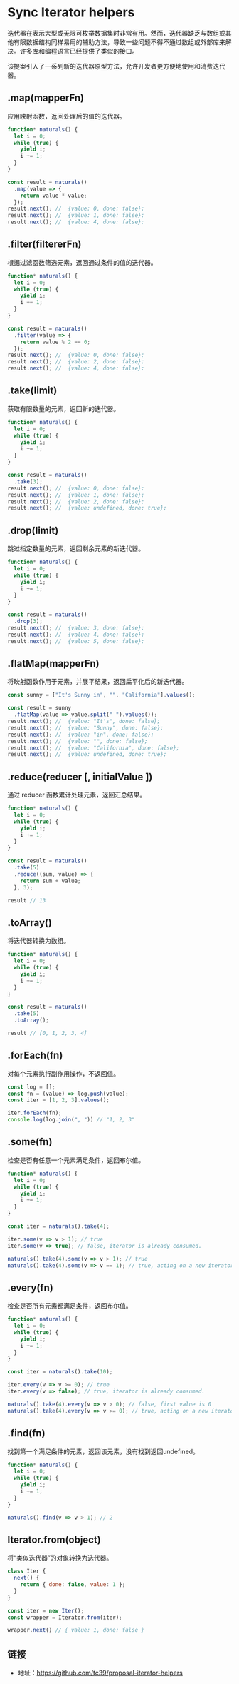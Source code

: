 # Sync Iterator helpers

迭代器在表示大型或无限可枚举数据集时非常有用。然而，迭代器缺乏与数组或其他有限数据结构同样易用的辅助方法，导致一些问题不得不通过数组或外部库来解决。许多库和编程语言已经提供了类似的接口。

该提案引入了一系列新的迭代器原型方法，允许开发者更方便地使用和消费迭代器。

## .map(mapperFn)

应用映射函数，返回处理后的值的迭代器。

```js
function* naturals() {
  let i = 0;
  while (true) {
    yield i;
    i += 1;
  }
}

const result = naturals()
  .map(value => {
    return value * value;
  });
result.next(); //  {value: 0, done: false};
result.next(); //  {value: 1, done: false};
result.next(); //  {value: 4, done: false};
```

## .filter(filtererFn)

根据过滤函数筛选元素，返回通过条件的值的迭代器。

```js
function* naturals() {
  let i = 0;
  while (true) {
    yield i;
    i += 1;
  }
}

const result = naturals()
  .filter(value => {
    return value % 2 == 0;
  });
result.next(); //  {value: 0, done: false};
result.next(); //  {value: 2, done: false};
result.next(); //  {value: 4, done: false};
```

## .take(limit)

获取有限数量的元素，返回新的迭代器。

```js
function* naturals() {
  let i = 0;
  while (true) {
    yield i;
    i += 1;
  }
}

const result = naturals()
  .take(3);
result.next(); //  {value: 0, done: false};
result.next(); //  {value: 1, done: false};
result.next(); //  {value: 2, done: false};
result.next(); //  {value: undefined, done: true};
```

## .drop(limit)

跳过指定数量的元素，返回剩余元素的新迭代器。

```js
function* naturals() {
  let i = 0;
  while (true) {
    yield i;
    i += 1;
  }
}

const result = naturals()
  .drop(3);
result.next(); //  {value: 3, done: false};
result.next(); //  {value: 4, done: false};
result.next(); //  {value: 5, done: false};
```

## .flatMap(mapperFn)

将映射函数作用于元素，并展平结果，返回扁平化后的新迭代器。

```js
const sunny = ["It's Sunny in", "", "California"].values();

const result = sunny
  .flatMap(value => value.split(" ").values());
result.next(); //  {value: "It's", done: false};
result.next(); //  {value: "Sunny", done: false};
result.next(); //  {value: "in", done: false};
result.next(); //  {value: "", done: false};
result.next(); //  {value: "California", done: false};
result.next(); //  {value: undefined, done: true};
```

## .reduce(reducer [, initialValue ])

通过 reducer 函数累计处理元素，返回汇总结果。

```js
function* naturals() {
  let i = 0;
  while (true) {
    yield i;
    i += 1;
  }
}

const result = naturals()
  .take(5)
  .reduce((sum, value) => {
    return sum + value;
  }, 3);

result // 13
```

## .toArray()

将迭代器转换为数组。

```js
function* naturals() {
  let i = 0;
  while (true) {
    yield i;
    i += 1;
  }
}

const result = naturals()
  .take(5)
  .toArray();

result // [0, 1, 2, 3, 4]
```

## .forEach(fn)

对每个元素执行副作用操作，不返回值。

```js
const log = [];
const fn = (value) => log.push(value);
const iter = [1, 2, 3].values();

iter.forEach(fn);
console.log(log.join(", ")) // "1, 2, 3"
```

## .some(fn)

检查是否有任意一个元素满足条件，返回布尔值。

```js
function* naturals() {
  let i = 0;
  while (true) {
    yield i;
    i += 1;
  }
}

const iter = naturals().take(4);

iter.some(v => v > 1); // true
iter.some(v => true); // false, iterator is already consumed.

naturals().take(4).some(v => v > 1); // true
naturals().take(4).some(v => v == 1); // true, acting on a new iterator
```

## .every(fn)

检查是否所有元素都满足条件，返回布尔值。

```js
function* naturals() {
  let i = 0;
  while (true) {
    yield i;
    i += 1;
  }
}

const iter = naturals().take(10);

iter.every(v => v >= 0); // true
iter.every(v => false); // true, iterator is already consumed.

naturals().take(4).every(v => v > 0); // false, first value is 0
naturals().take(4).every(v => v >= 0); // true, acting on a new iterator
```

## .find(fn)

找到第一个满足条件的元素，返回该元素，没有找到返回undefined。

```js
function* naturals() {
  let i = 0;
  while (true) {
    yield i;
    i += 1;
  }
}

naturals().find(v => v > 1); // 2
```

## Iterator.from(object)

将“类似迭代器”的对象转换为迭代器。

```js
class Iter {
  next() {
    return { done: false, value: 1 };
  }
}

const iter = new Iter();
const wrapper = Iterator.from(iter);

wrapper.next() // { value: 1, done: false }
```


## 链接

- 地址：https://github.com/tc39/proposal-iterator-helpers
